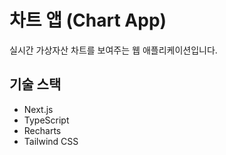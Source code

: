 # 차트 앱 (Chart App)

실시간 가상자산 차트를 보여주는 웹 애플리케이션입니다.

## 기술 스택

- Next.js
- TypeScript
- Recharts
- Tailwind CSS
